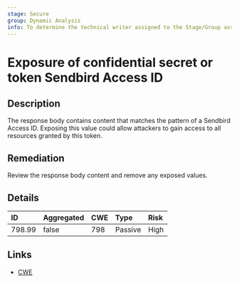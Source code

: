 ```yaml
---
stage: Secure
group: Dynamic Analysis
info: To determine the technical writer assigned to the Stage/Group associated with this page, see https://about.gitlab.com/handbook/product/ux/technical-writing/#assignments
---
```


# Exposure of confidential secret or token Sendbird Access ID

## Description

The response body contains content that matches the pattern of a Sendbird Access ID.
Exposing this value could allow attackers to gain access to all resources granted by this token.

## Remediation

Review the response body content and remove any exposed values.

## Details

| ID | Aggregated | CWE | Type | Risk |
|:---|:--------|:--------|:--------|:--------|
| 798.99 | false | 798 | Passive | High |

## Links

- [CWE](https://cwe.mitre.org/data/definitions/798.html)

